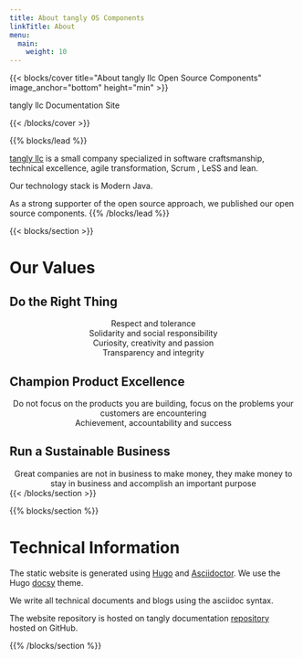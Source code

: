 ```yaml
---
title: About tangly OS Components
linkTitle: About
menu:
  main:
    weight: 10
---
```


{{< blocks/cover title="About tangly llc Open Source Components" image_anchor="bottom" height="min" >}}
<p class="lead mt-5">tangly llc Documentation Site</p>
{{< /blocks/cover >}}

{{% blocks/lead %}}

<a href="https://www.tangly.net">tangly llc</a> is a small company specialized in software craftsmanship, technical excellence, agile transformation, Scrum
, LeSS and lean.

Our technology stack is Modern Java.

As a strong supporter of the open source approach, we published our open source components.
{{% /blocks/lead %}}

{{< blocks/section >}}
<div class="col-12">
<h1 class="text-center">Our Values</h1>
<h2 class="text-center">Do the Right Thing</h2>
<div style="text-align: center;">Respect and tolerance</div>
<div style="text-align: center;">Solidarity and social responsibility</div>
<div style="text-align: center;">Curiosity, creativity and passion</div>
<div style="text-align: center;">Transparency and integrity</div>

<h2 class="text-center">Champion Product Excellence</h2>
<div style="text-align: center;">Do not focus on the products you are building, focus on the problems your customers are encountering</div>
<div style="text-align: center;">Achievement, accountability and success</div>

<h2 class="text-center">Run a Sustainable Business</h2>
<div style="text-align: center;">Great companies are not in business to make money, they make money to stay in business and accomplish an important purpose</div>
</div>
{{< /blocks/section >}}

{{% blocks/section %}}
<div class="col-12">
<h1 class="text-center">Technical Information</h1>

The static website is generated using [Hugo](https://gohugo.io/) and [Asciidoctor](https://asciidoctor.org/).
We use the Hugo [docsy](https://www.docsy.dev/) theme.

We write all technical documents and blogs using the asciidoc syntax.

The website repository is hosted on tangly documentation [repository](https://github.com/tangly-team/tangly-team.github.io/) hosted on GitHub.
</div>
{{% /blocks/section %}}
